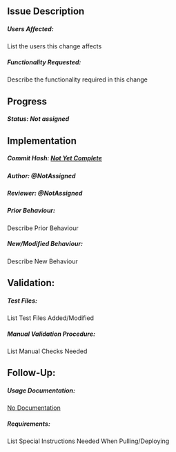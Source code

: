 ## Issue Description
##### Users Affected:
List the users this change affects
##### Functionality Requested:
Describe the functionality required in this change

## Progress
##### Status: Not assigned

## Implementation
##### Commit Hash: [Not Yet Complete](https://github.com/CodeTheChangeUBC/Chingari)
##### Author: @NotAssigned
##### Reviewer: @NotAssigned
##### Prior Behaviour:
Describe Prior Behaviour
##### New/Modified Behaviour:
Describe New Behaviour

## Validation:
##### Test Files:
List Test Files Added/Modified
##### Manual Validation Procedure:
List Manual Checks Needed

## Follow-Up:
##### Usage Documentation:
[No Documentation](https://github.com/CodeTheChangeUBC/Chingari)
##### Requirements:
List Special Instructions Needed When Pulling/Deploying
